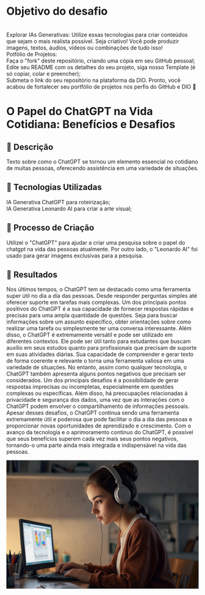 <h1>Objetivo do desafio</h1> <br>
Explorar IAs Generativas: Utilize essas tecnologias para criar conteúdos que sejam o mais realista possível. Seja criativo! Você pode produzir imagens, textos, áudios, vídeos ou combinações de tudo isso!<br>
Potfólio de Projetos:<br>
Faça o "fork" deste repositório, criando uma cópia em seu GitHub pessoal;<br>
Edite seu README com os detalhes do seu projeto, siga nosso Template (é só copiar, colar e preencher);<br>
Submeta o link do seu repositório na plataforma da DIO. Pronto, você acabou de fortalecer seu portfólio de projetos nos perfis do GitHub e DIO 🚀<br>


# O Papel do ChatGPT na Vida Cotidiana: Benefícios e Desafios<br>

## 📒 Descrição<br>
Texto sobre como o ChatGPT se tornou um elemento essencial no cotidiano de muitas pessoas, oferecendo assistência em uma variedade de situações. <br>

## 🤖 Tecnologias Utilizadas<br>
IA Generativa ChatGPT para roteirização;<br>
IA Generativa Leonardo AI para criar a arte visual;<br>

## 🧐 Processo de Criação<br>
Utilizei o "ChatGPT" para ajudar a criar uma pesquisa sobre o papel do chatgpt na vida das pessoas atualmente. Por outro lado, o "Leonardo AI" foi usado para gerar imagens exclusivas para a pesquisa.<br>

## 🚀 Resultados<br>
Nos últimos tempos, o ChatGPT tem se destacado como uma ferramenta super útil no dia a dia das pessoas. Desde responder perguntas simples até oferecer suporte em tarefas mais complexas. Um dos principais pontos positivos do ChatGPT é a sua capacidade de fornecer respostas rápidas e precisas para uma ampla quantidade de questões. Seja para buscar informações sobre um assunto específico, obter orientações sobre como realizar uma tarefa ou simplesmente ter uma conversa interessante.
Além disso, o ChatGPT é extremamente versátil e pode ser utilizado em diferentes contextos. Ele pode ser útil tanto para estudantes que buscam auxílio em seus estudos quanto para profissionais que precisam de suporte em suas atividades diárias. Sua capacidade de compreender e gerar texto de forma coerente e relevante o torna uma ferramenta valiosa em uma variedade de situações. No entanto, assim como qualquer tecnologia, o ChatGPT também apresenta alguns pontos negativos que precisam ser considerados. Um dos principais desafios é a possibilidade de gerar respostas imprecisas ou incompletas, especialmente em questões complexas ou específicas. 
Além disso, há preocupações relacionadas à privacidade e segurança dos dados, uma vez que as interações com o ChatGPT podem envolver o compartilhamento de informações pessoais.
Apesar desses desafios, o ChatGPT continua sendo uma ferramenta extremamente útil e poderosa que pode facilitar o dia a dia das pessoas e proporcionar novas oportunidades de aprendizado e crescimento.
Com o avanço da tecnologia e o aprimoramento contínuo do ChatGPT, é possível que seus benefícios superem cada vez mais seus pontos negativos, tornando-o uma parte ainda mais integrada e indispensável na vida das pessoas.
<br> 

<img src="./Default_menina_usando_computador_com_IA_2024_animaao_3.jpg" alt="" width="600" hight= "500">

